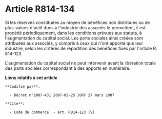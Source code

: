 # Article R814-134

Si les réserves constituées au moyen de bénéfices non distribués ou de plus-values d'actif dues à l'industrie des associés le
permettent, il est procédé périodiquement, dans les conditions prévues aux statuts, à l'augmentation du capital social. Les
parts sociales ainsi créées sont attribuées aux associés, y compris à ceux qui n'ont apporté que leur industrie, selon les
critères de répartition des bénéfices fixés par l'article R. 814-123.

L'augmentation du capital social ne peut intervenir avant la libération totale des parts sociales correspondant à des apports
en numéraire.

**Liens relatifs à cet article**

	**Codifié par**:

	  - Décret n°2007-431 2007-03-25 JORF 27 mars 2007

	**Cite**:

	  - Code de commerce. - art. R814-123 (V)
